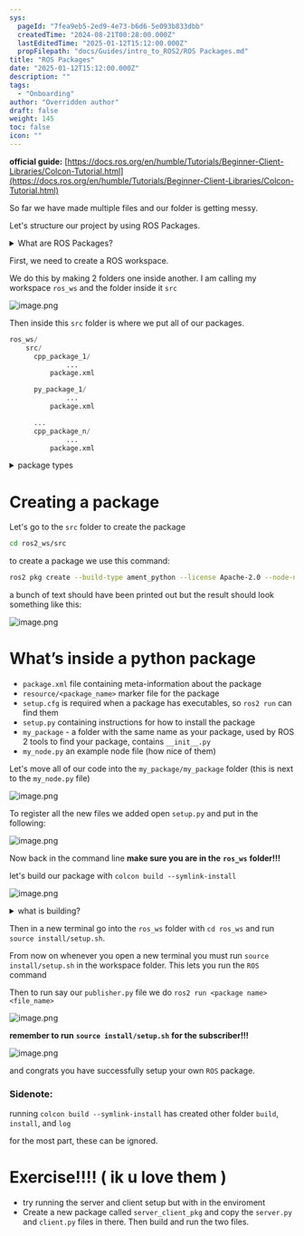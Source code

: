 ```yaml
---
sys:
  pageId: "7fea9eb5-2ed9-4e73-b6d6-5e093b833dbb"
  createdTime: "2024-08-21T00:28:00.000Z"
  lastEditedTime: "2025-01-12T15:12:00.000Z"
  propFilepath: "docs/Guides/intro_to_ROS2/ROS Packages.md"
title: "ROS Packages"
date: "2025-01-12T15:12:00.000Z"
description: ""
tags:
  - "Onboarding"
author: "Overridden author"
draft: false
weight: 145
toc: false
icon: ""
---
```


**official guide:** [https://docs.ros.org/en/humble/Tutorials/Beginner-Client-Libraries/Colcon-Tutorial.html](https://docs.ros.org/en/humble/Tutorials/Beginner-Client-Libraries/Colcon-Tutorial.html)

So far we have made multiple files and our folder is getting messy.

Let's structure our project by using ROS Packages.

<details>

<summary>What are ROS Packages?</summary>

ROS Packages are, as the name implies, packages of code that are highly sharable between ROS developers.

They consist of a folder, `package.xml` file, and source code

```python
      cpp_package_1/
		      ... imagine much code files here ..
          package.xml
```

</details>

First, we need to create a ROS workspace.

We do this by making 2 folders one inside another. I am calling my workspace `ros_ws` and the folder inside it `src`

![image.png](https://prod-files-secure.s3.us-west-2.amazonaws.com/d518164a-d88e-44d1-a4ee-3adb3bd8bce0/70706947-fd18-4537-a67b-e12946812d31/image.png?X-Amz-Algorithm=AWS4-HMAC-SHA256&X-Amz-Content-Sha256=UNSIGNED-PAYLOAD&X-Amz-Credential=ASIAZI2LB466Y45AF45D%2F20250417%2Fus-west-2%2Fs3%2Faws4_request&X-Amz-Date=20250417T100936Z&X-Amz-Expires=3600&X-Amz-Security-Token=IQoJb3JpZ2luX2VjENL%2F%2F%2F%2F%2F%2F%2F%2F%2F%2FwEaCXVzLXdlc3QtMiJGMEQCIFqeKCaIa8irpnK%2BrMEbKf0jfCoUc3hgsHQbu1LkcdxXAiA2JVQv9mSQNw11aSamNkiM2VoPOpSkVG%2BZez3t%2FV%2BYRCr%2FAwhbEAAaDDYzNzQyMzE4MzgwNSIM8D%2BEv0qUkMD9%2BIDqKtwDEri1Ft9i912zdivJCDWa6OqG%2BNB%2FDv0xjyadHu09NrcUXn9etXHfKamW1yK8Y2%2FrnGLc3637viAjWJYXhhyOxdb2hYhAvYjEgTuhDXJ7NvmN1gqpBcU%2Btk6SZ2rxrVntTM%2Bm5GZV3CJuGCIRyB1rGEQZbi7S3TufwuYY9j%2BlVPmDWr2NSVlezRPibfPc8H9YFAba1qeEDmXbrzt3X%2FyRlnFwrFWHRXOUBtzygejaS9w7OY1deP1g%2FZ1HoBPKRfoRuhmkDALnB0WCvhlIQfckBg5ExdwIusDzJWW4r%2FuExcq%2B%2Be7M5Q%2BOHkCCYPivw%2FjS4QZz6MKr6wIZwD1%2B2dbU0qHINx09b3kFWtfKM9WFJNtCj6zk83JEifFFLyvX1OeMCDCOtxQFQq1tPXD0FkXPeMeUFRmfzxUYSjQm8pKZsQeTvAuweybvvyhpcdOxZ3%2FM0sLiCsFUvTYE8XYiCim4Tqs7u%2FVlyNV9YO%2BPFMDbbliU44KUubM3ns4ApqDRpNqfOWVMYoY52Tv56rDXK%2FGm8wmJ99PYOWpMWa4YaL06AqipudTdQBqNdGw8U7fHT%2B1KV8e2vQdjHdzbYYVORwKlTdywGdqQf2o9dxAlCQBYstEYg4ev3dzz3VE%2FzyMw3pSDwAY6pgGTrlMR%2BEApXIXEBWB5egvmpNCn2S6pM54xw22rSn9lasFTJntqEBJPARkyzRe2ag5RxPdaAnGlEmWkzA4VekjoDeppTMROzOjiZloC6UP0maOMXoTdND5PUk6CQZs7VB1VY3U%2Feadf1l3YM3jvL0sc2vroxtrYI1QgXu3SamG%2F1P4RG1nH4P1NDdeHv4Y6xcZlImH23SDNUEJpoX89JRxT1n5Ma%2F2U&X-Amz-Signature=2d6a402048b57152ef0e4ee41a9d79d17ca1b1f1183ad4ca3f3c4fff99039c47&X-Amz-SignedHeaders=host&x-id=GetObject)

Then inside this `src` folder is where we put all of our packages.

```python
ros_ws/
    src/
      cpp_package_1/
		      ...
          package.xml

      py_package_1/
		      ...
          package.xml

      ...
      cpp_package_n/
		      ...
          package.xml

```

<details>

<summary>package types</summary>

packages can be either `C++` or python.

the intern file structure is different for each but for this guide we will stick to creating python packages

</details>

# Creating a package

Let's go to the `src` folder to create the package

```bash
cd ros2_ws/src
```

to create a package we use this command:

```bash
ros2 pkg create --build-type ament_python --license Apache-2.0 --node-name my_node my_package
```

a bunch of text should have been printed out but the result should look something like this:

![image.png](https://prod-files-secure.s3.us-west-2.amazonaws.com/d518164a-d88e-44d1-a4ee-3adb3bd8bce0/e6cf1e3f-8512-4a3e-b131-079f800bf3e8/image.png?X-Amz-Algorithm=AWS4-HMAC-SHA256&X-Amz-Content-Sha256=UNSIGNED-PAYLOAD&X-Amz-Credential=ASIAZI2LB466Y45AF45D%2F20250417%2Fus-west-2%2Fs3%2Faws4_request&X-Amz-Date=20250417T100936Z&X-Amz-Expires=3600&X-Amz-Security-Token=IQoJb3JpZ2luX2VjENL%2F%2F%2F%2F%2F%2F%2F%2F%2F%2FwEaCXVzLXdlc3QtMiJGMEQCIFqeKCaIa8irpnK%2BrMEbKf0jfCoUc3hgsHQbu1LkcdxXAiA2JVQv9mSQNw11aSamNkiM2VoPOpSkVG%2BZez3t%2FV%2BYRCr%2FAwhbEAAaDDYzNzQyMzE4MzgwNSIM8D%2BEv0qUkMD9%2BIDqKtwDEri1Ft9i912zdivJCDWa6OqG%2BNB%2FDv0xjyadHu09NrcUXn9etXHfKamW1yK8Y2%2FrnGLc3637viAjWJYXhhyOxdb2hYhAvYjEgTuhDXJ7NvmN1gqpBcU%2Btk6SZ2rxrVntTM%2Bm5GZV3CJuGCIRyB1rGEQZbi7S3TufwuYY9j%2BlVPmDWr2NSVlezRPibfPc8H9YFAba1qeEDmXbrzt3X%2FyRlnFwrFWHRXOUBtzygejaS9w7OY1deP1g%2FZ1HoBPKRfoRuhmkDALnB0WCvhlIQfckBg5ExdwIusDzJWW4r%2FuExcq%2B%2Be7M5Q%2BOHkCCYPivw%2FjS4QZz6MKr6wIZwD1%2B2dbU0qHINx09b3kFWtfKM9WFJNtCj6zk83JEifFFLyvX1OeMCDCOtxQFQq1tPXD0FkXPeMeUFRmfzxUYSjQm8pKZsQeTvAuweybvvyhpcdOxZ3%2FM0sLiCsFUvTYE8XYiCim4Tqs7u%2FVlyNV9YO%2BPFMDbbliU44KUubM3ns4ApqDRpNqfOWVMYoY52Tv56rDXK%2FGm8wmJ99PYOWpMWa4YaL06AqipudTdQBqNdGw8U7fHT%2B1KV8e2vQdjHdzbYYVORwKlTdywGdqQf2o9dxAlCQBYstEYg4ev3dzz3VE%2FzyMw3pSDwAY6pgGTrlMR%2BEApXIXEBWB5egvmpNCn2S6pM54xw22rSn9lasFTJntqEBJPARkyzRe2ag5RxPdaAnGlEmWkzA4VekjoDeppTMROzOjiZloC6UP0maOMXoTdND5PUk6CQZs7VB1VY3U%2Feadf1l3YM3jvL0sc2vroxtrYI1QgXu3SamG%2F1P4RG1nH4P1NDdeHv4Y6xcZlImH23SDNUEJpoX89JRxT1n5Ma%2F2U&X-Amz-Signature=3340c6de5a855c71f3fce7ae54bedba724bde3123a301fc5317362ce66dde73a&X-Amz-SignedHeaders=host&x-id=GetObject)

# What’s inside a python package

- `package.xml` file containing meta-information about the package
- `resource/<package_name>` marker file for the package
- `setup.cfg` is required when a package has executables, so `ros2 run` can find them
- `setup.py` containing instructions for how to install the package
- `my_package` - a folder with the same name as your package, used by ROS 2 tools to find your package, contains `__init__.py`
- `my_node.py` an example node file (how nice of them)

Let's move all of our code into the `my_package/my_package` folder (this is next to the `my_node.py` file)

![image.png](https://prod-files-secure.s3.us-west-2.amazonaws.com/d518164a-d88e-44d1-a4ee-3adb3bd8bce0/9ce58f11-0da9-4d3e-b86d-506a9685d378/image.png?X-Amz-Algorithm=AWS4-HMAC-SHA256&X-Amz-Content-Sha256=UNSIGNED-PAYLOAD&X-Amz-Credential=ASIAZI2LB466Y45AF45D%2F20250417%2Fus-west-2%2Fs3%2Faws4_request&X-Amz-Date=20250417T100936Z&X-Amz-Expires=3600&X-Amz-Security-Token=IQoJb3JpZ2luX2VjENL%2F%2F%2F%2F%2F%2F%2F%2F%2F%2FwEaCXVzLXdlc3QtMiJGMEQCIFqeKCaIa8irpnK%2BrMEbKf0jfCoUc3hgsHQbu1LkcdxXAiA2JVQv9mSQNw11aSamNkiM2VoPOpSkVG%2BZez3t%2FV%2BYRCr%2FAwhbEAAaDDYzNzQyMzE4MzgwNSIM8D%2BEv0qUkMD9%2BIDqKtwDEri1Ft9i912zdivJCDWa6OqG%2BNB%2FDv0xjyadHu09NrcUXn9etXHfKamW1yK8Y2%2FrnGLc3637viAjWJYXhhyOxdb2hYhAvYjEgTuhDXJ7NvmN1gqpBcU%2Btk6SZ2rxrVntTM%2Bm5GZV3CJuGCIRyB1rGEQZbi7S3TufwuYY9j%2BlVPmDWr2NSVlezRPibfPc8H9YFAba1qeEDmXbrzt3X%2FyRlnFwrFWHRXOUBtzygejaS9w7OY1deP1g%2FZ1HoBPKRfoRuhmkDALnB0WCvhlIQfckBg5ExdwIusDzJWW4r%2FuExcq%2B%2Be7M5Q%2BOHkCCYPivw%2FjS4QZz6MKr6wIZwD1%2B2dbU0qHINx09b3kFWtfKM9WFJNtCj6zk83JEifFFLyvX1OeMCDCOtxQFQq1tPXD0FkXPeMeUFRmfzxUYSjQm8pKZsQeTvAuweybvvyhpcdOxZ3%2FM0sLiCsFUvTYE8XYiCim4Tqs7u%2FVlyNV9YO%2BPFMDbbliU44KUubM3ns4ApqDRpNqfOWVMYoY52Tv56rDXK%2FGm8wmJ99PYOWpMWa4YaL06AqipudTdQBqNdGw8U7fHT%2B1KV8e2vQdjHdzbYYVORwKlTdywGdqQf2o9dxAlCQBYstEYg4ev3dzz3VE%2FzyMw3pSDwAY6pgGTrlMR%2BEApXIXEBWB5egvmpNCn2S6pM54xw22rSn9lasFTJntqEBJPARkyzRe2ag5RxPdaAnGlEmWkzA4VekjoDeppTMROzOjiZloC6UP0maOMXoTdND5PUk6CQZs7VB1VY3U%2Feadf1l3YM3jvL0sc2vroxtrYI1QgXu3SamG%2F1P4RG1nH4P1NDdeHv4Y6xcZlImH23SDNUEJpoX89JRxT1n5Ma%2F2U&X-Amz-Signature=784e3ca55c5f34f5c9c7562fdea5d85eaee294df787cfff6d6bff4ddf49efeb4&X-Amz-SignedHeaders=host&x-id=GetObject)

To register all the new files we added open `setup.py` and put in the following:

![image.png](https://prod-files-secure.s3.us-west-2.amazonaws.com/d518164a-d88e-44d1-a4ee-3adb3bd8bce0/1cd7c262-4cae-4496-9d75-c178537d24a2/image.png?X-Amz-Algorithm=AWS4-HMAC-SHA256&X-Amz-Content-Sha256=UNSIGNED-PAYLOAD&X-Amz-Credential=ASIAZI2LB466Y45AF45D%2F20250417%2Fus-west-2%2Fs3%2Faws4_request&X-Amz-Date=20250417T100936Z&X-Amz-Expires=3600&X-Amz-Security-Token=IQoJb3JpZ2luX2VjENL%2F%2F%2F%2F%2F%2F%2F%2F%2F%2FwEaCXVzLXdlc3QtMiJGMEQCIFqeKCaIa8irpnK%2BrMEbKf0jfCoUc3hgsHQbu1LkcdxXAiA2JVQv9mSQNw11aSamNkiM2VoPOpSkVG%2BZez3t%2FV%2BYRCr%2FAwhbEAAaDDYzNzQyMzE4MzgwNSIM8D%2BEv0qUkMD9%2BIDqKtwDEri1Ft9i912zdivJCDWa6OqG%2BNB%2FDv0xjyadHu09NrcUXn9etXHfKamW1yK8Y2%2FrnGLc3637viAjWJYXhhyOxdb2hYhAvYjEgTuhDXJ7NvmN1gqpBcU%2Btk6SZ2rxrVntTM%2Bm5GZV3CJuGCIRyB1rGEQZbi7S3TufwuYY9j%2BlVPmDWr2NSVlezRPibfPc8H9YFAba1qeEDmXbrzt3X%2FyRlnFwrFWHRXOUBtzygejaS9w7OY1deP1g%2FZ1HoBPKRfoRuhmkDALnB0WCvhlIQfckBg5ExdwIusDzJWW4r%2FuExcq%2B%2Be7M5Q%2BOHkCCYPivw%2FjS4QZz6MKr6wIZwD1%2B2dbU0qHINx09b3kFWtfKM9WFJNtCj6zk83JEifFFLyvX1OeMCDCOtxQFQq1tPXD0FkXPeMeUFRmfzxUYSjQm8pKZsQeTvAuweybvvyhpcdOxZ3%2FM0sLiCsFUvTYE8XYiCim4Tqs7u%2FVlyNV9YO%2BPFMDbbliU44KUubM3ns4ApqDRpNqfOWVMYoY52Tv56rDXK%2FGm8wmJ99PYOWpMWa4YaL06AqipudTdQBqNdGw8U7fHT%2B1KV8e2vQdjHdzbYYVORwKlTdywGdqQf2o9dxAlCQBYstEYg4ev3dzz3VE%2FzyMw3pSDwAY6pgGTrlMR%2BEApXIXEBWB5egvmpNCn2S6pM54xw22rSn9lasFTJntqEBJPARkyzRe2ag5RxPdaAnGlEmWkzA4VekjoDeppTMROzOjiZloC6UP0maOMXoTdND5PUk6CQZs7VB1VY3U%2Feadf1l3YM3jvL0sc2vroxtrYI1QgXu3SamG%2F1P4RG1nH4P1NDdeHv4Y6xcZlImH23SDNUEJpoX89JRxT1n5Ma%2F2U&X-Amz-Signature=7d71c2c9d5d3e22b1a07c37f16fd0adf3b6ff42356780dd04d3c57f8a1228679&X-Amz-SignedHeaders=host&x-id=GetObject)

Now back in the command line **make sure you are in the** **`ros_ws`** **folder!!!**

let's build our package with `colcon build --symlink-install`

![image.png](https://prod-files-secure.s3.us-west-2.amazonaws.com/d518164a-d88e-44d1-a4ee-3adb3bd8bce0/2f2a0d27-b173-48fd-b189-5f5c0ce65619/image.png?X-Amz-Algorithm=AWS4-HMAC-SHA256&X-Amz-Content-Sha256=UNSIGNED-PAYLOAD&X-Amz-Credential=ASIAZI2LB466Y45AF45D%2F20250417%2Fus-west-2%2Fs3%2Faws4_request&X-Amz-Date=20250417T100936Z&X-Amz-Expires=3600&X-Amz-Security-Token=IQoJb3JpZ2luX2VjENL%2F%2F%2F%2F%2F%2F%2F%2F%2F%2FwEaCXVzLXdlc3QtMiJGMEQCIFqeKCaIa8irpnK%2BrMEbKf0jfCoUc3hgsHQbu1LkcdxXAiA2JVQv9mSQNw11aSamNkiM2VoPOpSkVG%2BZez3t%2FV%2BYRCr%2FAwhbEAAaDDYzNzQyMzE4MzgwNSIM8D%2BEv0qUkMD9%2BIDqKtwDEri1Ft9i912zdivJCDWa6OqG%2BNB%2FDv0xjyadHu09NrcUXn9etXHfKamW1yK8Y2%2FrnGLc3637viAjWJYXhhyOxdb2hYhAvYjEgTuhDXJ7NvmN1gqpBcU%2Btk6SZ2rxrVntTM%2Bm5GZV3CJuGCIRyB1rGEQZbi7S3TufwuYY9j%2BlVPmDWr2NSVlezRPibfPc8H9YFAba1qeEDmXbrzt3X%2FyRlnFwrFWHRXOUBtzygejaS9w7OY1deP1g%2FZ1HoBPKRfoRuhmkDALnB0WCvhlIQfckBg5ExdwIusDzJWW4r%2FuExcq%2B%2Be7M5Q%2BOHkCCYPivw%2FjS4QZz6MKr6wIZwD1%2B2dbU0qHINx09b3kFWtfKM9WFJNtCj6zk83JEifFFLyvX1OeMCDCOtxQFQq1tPXD0FkXPeMeUFRmfzxUYSjQm8pKZsQeTvAuweybvvyhpcdOxZ3%2FM0sLiCsFUvTYE8XYiCim4Tqs7u%2FVlyNV9YO%2BPFMDbbliU44KUubM3ns4ApqDRpNqfOWVMYoY52Tv56rDXK%2FGm8wmJ99PYOWpMWa4YaL06AqipudTdQBqNdGw8U7fHT%2B1KV8e2vQdjHdzbYYVORwKlTdywGdqQf2o9dxAlCQBYstEYg4ev3dzz3VE%2FzyMw3pSDwAY6pgGTrlMR%2BEApXIXEBWB5egvmpNCn2S6pM54xw22rSn9lasFTJntqEBJPARkyzRe2ag5RxPdaAnGlEmWkzA4VekjoDeppTMROzOjiZloC6UP0maOMXoTdND5PUk6CQZs7VB1VY3U%2Feadf1l3YM3jvL0sc2vroxtrYI1QgXu3SamG%2F1P4RG1nH4P1NDdeHv4Y6xcZlImH23SDNUEJpoX89JRxT1n5Ma%2F2U&X-Amz-Signature=e9c895b59449731dbedc5ad75172c1f60c92ebd2fe400ff9b74c9652d310c74d&X-Amz-SignedHeaders=host&x-id=GetObject)

<details>

<summary>what is building?</summary>

if you are a CS major at Rose-Hulman you will learn the answer to this in CSSE132

but TLDR; is it combines all the code files into one program that can be run easily 

</details>

Then in a new terminal go into the `ros_ws` folder with `cd ros_ws` and run `source install/setup.sh`. 

From now on whenever you open a new terminal you must run `source install/setup.sh` in the workspace folder. This lets you run the `ROS` command

Then to run say our `publisher.py` file we do `ros2 run <package name> <file_name>`

![image.png](https://prod-files-secure.s3.us-west-2.amazonaws.com/d518164a-d88e-44d1-a4ee-3adb3bd8bce0/4f4b1219-3a44-4632-aa0a-ce3471699f59/image.png?X-Amz-Algorithm=AWS4-HMAC-SHA256&X-Amz-Content-Sha256=UNSIGNED-PAYLOAD&X-Amz-Credential=ASIAZI2LB466Y45AF45D%2F20250417%2Fus-west-2%2Fs3%2Faws4_request&X-Amz-Date=20250417T100936Z&X-Amz-Expires=3600&X-Amz-Security-Token=IQoJb3JpZ2luX2VjENL%2F%2F%2F%2F%2F%2F%2F%2F%2F%2FwEaCXVzLXdlc3QtMiJGMEQCIFqeKCaIa8irpnK%2BrMEbKf0jfCoUc3hgsHQbu1LkcdxXAiA2JVQv9mSQNw11aSamNkiM2VoPOpSkVG%2BZez3t%2FV%2BYRCr%2FAwhbEAAaDDYzNzQyMzE4MzgwNSIM8D%2BEv0qUkMD9%2BIDqKtwDEri1Ft9i912zdivJCDWa6OqG%2BNB%2FDv0xjyadHu09NrcUXn9etXHfKamW1yK8Y2%2FrnGLc3637viAjWJYXhhyOxdb2hYhAvYjEgTuhDXJ7NvmN1gqpBcU%2Btk6SZ2rxrVntTM%2Bm5GZV3CJuGCIRyB1rGEQZbi7S3TufwuYY9j%2BlVPmDWr2NSVlezRPibfPc8H9YFAba1qeEDmXbrzt3X%2FyRlnFwrFWHRXOUBtzygejaS9w7OY1deP1g%2FZ1HoBPKRfoRuhmkDALnB0WCvhlIQfckBg5ExdwIusDzJWW4r%2FuExcq%2B%2Be7M5Q%2BOHkCCYPivw%2FjS4QZz6MKr6wIZwD1%2B2dbU0qHINx09b3kFWtfKM9WFJNtCj6zk83JEifFFLyvX1OeMCDCOtxQFQq1tPXD0FkXPeMeUFRmfzxUYSjQm8pKZsQeTvAuweybvvyhpcdOxZ3%2FM0sLiCsFUvTYE8XYiCim4Tqs7u%2FVlyNV9YO%2BPFMDbbliU44KUubM3ns4ApqDRpNqfOWVMYoY52Tv56rDXK%2FGm8wmJ99PYOWpMWa4YaL06AqipudTdQBqNdGw8U7fHT%2B1KV8e2vQdjHdzbYYVORwKlTdywGdqQf2o9dxAlCQBYstEYg4ev3dzz3VE%2FzyMw3pSDwAY6pgGTrlMR%2BEApXIXEBWB5egvmpNCn2S6pM54xw22rSn9lasFTJntqEBJPARkyzRe2ag5RxPdaAnGlEmWkzA4VekjoDeppTMROzOjiZloC6UP0maOMXoTdND5PUk6CQZs7VB1VY3U%2Feadf1l3YM3jvL0sc2vroxtrYI1QgXu3SamG%2F1P4RG1nH4P1NDdeHv4Y6xcZlImH23SDNUEJpoX89JRxT1n5Ma%2F2U&X-Amz-Signature=89a2784dfd69ec22efacbefede7233fdc75234451503b6264483a2193cbd3536&X-Amz-SignedHeaders=host&x-id=GetObject)

**remember to run** **`source install/setup.sh`** **for the subscriber!!!**

![image.png](https://prod-files-secure.s3.us-west-2.amazonaws.com/d518164a-d88e-44d1-a4ee-3adb3bd8bce0/02121119-dad4-49ec-8356-c956108b4243/image.png?X-Amz-Algorithm=AWS4-HMAC-SHA256&X-Amz-Content-Sha256=UNSIGNED-PAYLOAD&X-Amz-Credential=ASIAZI2LB466Y45AF45D%2F20250417%2Fus-west-2%2Fs3%2Faws4_request&X-Amz-Date=20250417T100936Z&X-Amz-Expires=3600&X-Amz-Security-Token=IQoJb3JpZ2luX2VjENL%2F%2F%2F%2F%2F%2F%2F%2F%2F%2FwEaCXVzLXdlc3QtMiJGMEQCIFqeKCaIa8irpnK%2BrMEbKf0jfCoUc3hgsHQbu1LkcdxXAiA2JVQv9mSQNw11aSamNkiM2VoPOpSkVG%2BZez3t%2FV%2BYRCr%2FAwhbEAAaDDYzNzQyMzE4MzgwNSIM8D%2BEv0qUkMD9%2BIDqKtwDEri1Ft9i912zdivJCDWa6OqG%2BNB%2FDv0xjyadHu09NrcUXn9etXHfKamW1yK8Y2%2FrnGLc3637viAjWJYXhhyOxdb2hYhAvYjEgTuhDXJ7NvmN1gqpBcU%2Btk6SZ2rxrVntTM%2Bm5GZV3CJuGCIRyB1rGEQZbi7S3TufwuYY9j%2BlVPmDWr2NSVlezRPibfPc8H9YFAba1qeEDmXbrzt3X%2FyRlnFwrFWHRXOUBtzygejaS9w7OY1deP1g%2FZ1HoBPKRfoRuhmkDALnB0WCvhlIQfckBg5ExdwIusDzJWW4r%2FuExcq%2B%2Be7M5Q%2BOHkCCYPivw%2FjS4QZz6MKr6wIZwD1%2B2dbU0qHINx09b3kFWtfKM9WFJNtCj6zk83JEifFFLyvX1OeMCDCOtxQFQq1tPXD0FkXPeMeUFRmfzxUYSjQm8pKZsQeTvAuweybvvyhpcdOxZ3%2FM0sLiCsFUvTYE8XYiCim4Tqs7u%2FVlyNV9YO%2BPFMDbbliU44KUubM3ns4ApqDRpNqfOWVMYoY52Tv56rDXK%2FGm8wmJ99PYOWpMWa4YaL06AqipudTdQBqNdGw8U7fHT%2B1KV8e2vQdjHdzbYYVORwKlTdywGdqQf2o9dxAlCQBYstEYg4ev3dzz3VE%2FzyMw3pSDwAY6pgGTrlMR%2BEApXIXEBWB5egvmpNCn2S6pM54xw22rSn9lasFTJntqEBJPARkyzRe2ag5RxPdaAnGlEmWkzA4VekjoDeppTMROzOjiZloC6UP0maOMXoTdND5PUk6CQZs7VB1VY3U%2Feadf1l3YM3jvL0sc2vroxtrYI1QgXu3SamG%2F1P4RG1nH4P1NDdeHv4Y6xcZlImH23SDNUEJpoX89JRxT1n5Ma%2F2U&X-Amz-Signature=b9e21ba9c84f91c95d35a5631a517cb7319bfa1ab686df4e7c5602fbd5fd4072&X-Amz-SignedHeaders=host&x-id=GetObject)

and congrats you have successfully setup your own `ROS` package.

### Sidenote:

running `colcon build --symlink-install` has created other folder `build`, `install`, and `log`

for the most part, these can be ignored.

# Exercise!!!! ( ik u love them )

- try running the server and client setup but with in the enviroment
- Create a new package called `server_client_pkg` and copy the `server.py` and `client.py` files in there. Then build and run the two files.
